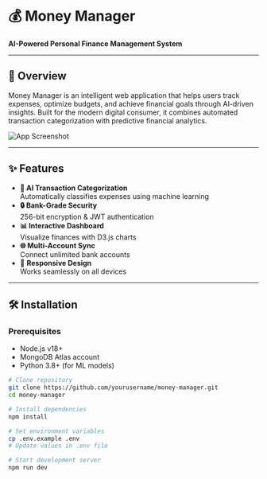 # 💰 Money Manager


**AI-Powered Personal Finance Management System**

---

## 🚀 Overview

Money Manager is an intelligent web application that helps users track expenses, optimize budgets, and achieve financial goals through AI-driven insights. Built for the modern digital consumer, it combines automated transaction categorization with predictive financial analytics.

![App Screenshot](/public/images/screenshot.png) <!-- Add your screenshot path -->

---

## ✨ Features

- **🤖 AI Transaction Categorization**  
  Automatically classifies expenses using machine learning
- **🔒 Bank-Grade Security**  
  256-bit encryption & JWT authentication
- **📊 Interactive Dashboard**  
  Visualize finances with D3.js charts
- **🌐 Multi-Account Sync**  
  Connect unlimited bank accounts
- 📱 **Responsive Design**  
  Works seamlessly on all devices

---

## 🛠️ Installation

### Prerequisites
- Node.js v18+
- MongoDB Atlas account
- Python 3.8+ (for ML models)

```bash
# Clone repository
git clone https://github.com/yourusername/money-manager.git
cd money-manager

# Install dependencies
npm install

# Set environment variables
cp .env.example .env
# Update values in .env file

# Start development server
npm run dev
